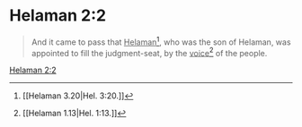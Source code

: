 # Helaman 2:2

> And it came to pass that <u>Helaman</u>[^a], who was the son of Helaman, was appointed to fill the judgment-seat, by the <u>voice</u>[^b] of the people.

[Helaman 2:2](https://www.churchofjesuschrist.org/study/scriptures/bofm/hel/2?lang=eng&id=p2#p2)


[^a]: [[Helaman 3.20|Hel. 3:20.]]
[^b]: [[Helaman 1.13|Hel. 1:13.]]
